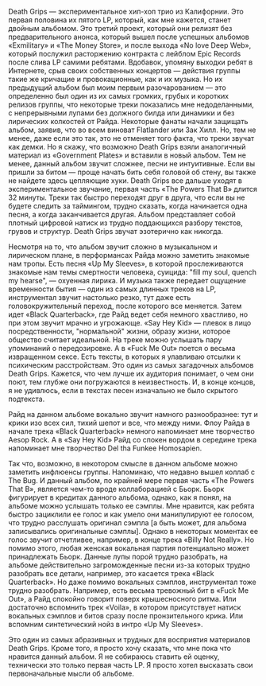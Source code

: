 Death Grips — экспериментальное хип-хоп трио из Калифорнии. Это первая половина их пятого LP, который, как мне кажется, станет двойным альбомом. Это третий проект, который они релизят без предварительного анонса, который вышел после успешных альбомов «Exmilitary» и «The Money Store», и после выхода «No love Deep Web», который послужил расторжению контракта с лейблом Epic Records после слива LP самими ребятами. Вдобавок, упомяну выходки ребят в Интернете, срыв своих собственных концертов — действия группы такие же кричащие и провокационные, как и их музыка. Но их предыдущий альбом был моим первым разочарованием — это определенно был один из их самых громких, грубых и коротких релизов группы, что некоторые треки показались мне недоделанными, с непрерывными лупами без должного билда или динамики и без лирических колкостей от Райда. Некоторые фанаты начали защищать альбом, заявив, что во всем виноват Flatlander или Зак Хилл. Но, тем не менее, даже если это так, это не отменяет того факта, что треки звучат как демки. Но я скажу, что возможно Death Grips взяли аналогичный материал из «Government Plates» и вставили в новый альбом. Тем не менее, данный альбом звучит сложнее, песни не интуитивные. Если вы пришли за битом — проще начать бить себя головой об стену, вы также не найдете здесь цепляющие хуки. Death Grips все дальше уходят в экспериментальное звучание, первая часть «The Powers That B» длится 32 минуты. Треки так быстро переходят друг в друга, что если вы не будете следить за таймингом, трудно сказать, когда начинается одна песня, а когда заканчивается другая. Альбом представляет собой плотный цифровой натиск из трудно поддающихся разбору текстов, грувов и структур. Death Grips звучат эзотерично как никогда.

Несмотря на то, что альбом звучит сложно в музыкальном и лирическом плане, в перформансах Райда можно заметить знакомые нам тропы. Есть песня «Up My Sleeves», в которой прослеживаются знакомые нам темы смертности человека, суицида: "fill my soul, quench my hearse", — охуенная лирика. И музыка также передает ощущение временности бытия — один из самых длинных треков на LP, инструментал звучит настолько резко, тут даже есть головокружительный переход, после которого все меняется. Затем идет «Black Quarterback», где Райд ведет себя немного хвастливо, но при этом звучит мрачно и угрожающе. «Say Hey Kid» — плевок в лицо посредственности, "нормальной" жизни, образу жизни, которое общество считает идеальной. На треке можно услышать пару упоминаний о передозировке. А в «Fuck Me Out» поется о весьма извращенном сексе. Есть тексты, в которых я улавливаю отсылки к психическим расстройствам. Это один из самых загадочных альбомов Death Grips. Кажется, что чем лучше их аудитория понимает, о чем они поют, тем глубже они погружаются в неизвестность. И, в конце концов, я не удивлюсь, если в текстах песен изначально не было скрытого подтекста.

Райд на данном альбоме вокально звучит намного разнообразнее: тут и крики изо всех сил, тихий шепот и все, что между ними. Флоу Райда в начале трека «Black Quarterback» немного напоминает мне творчество Aesop Rock. А в «Say Hey Kid» Райд со спокен вордом в середине трека напоминает мне творчество Del tha Funkee Homosapien.

Так что, возможно, в некотором смысле в данном альбоме можно заметить инфлюенсы группы. Напоминаю, что недавно вышел коллаб с The Bug. И данный альбом, по крайней мере первая часть «The Powers That B», является чем-то вроде коллаборацией с Бьорк. Бьорк фигурирует в кредитах данного альбома, однако, как я понял, на альбоме можно услышать только ее сэмплы. Мне нравится, как ребята быстро зациклили ее голос и как умело они манипулируют ее голосом, что трудно расслушать оригинал сэмпла [а быть может, для альбома записывались оригинальные сэмплы]. Однако в некоторых моментах ее голос звучит отчетливее, например, в конце трека «Billy Not Really». Но помимо этого, любая женская вокальная партия потенциально может принадлежать Бьорк. Данные лупы порой трудно разобрать, на альбоме действительно загроможденные песни из-за которых трудно разобрать все детали, например, это касается трека «Black Quarterback». Но даже помимо вокальных сэмплов, инструментал тоже трудно разобрать. Например, есть весьма тревожный бит в «Fuck Me Out», а Райд спокойно говорит поверх крышесносного ритма. Или достаточно вспомнить трек «Voila», в котором присутствует натиск вокальных сэмплов и битов сразу после пронзительного крика. Или вспомним синтетический нойз в интро «Up My Sleeves».

Это один из самых абразивных и трудных для восприятия материалов Death Grips. Кроме того, я просто хочу сказать, что мне пока что нравится данный альбом. Я не собираюсь ставить ей оценку, технически это только первая часть LP. Я просто хотел высказать свои первоначальные мысли об альбоме.
